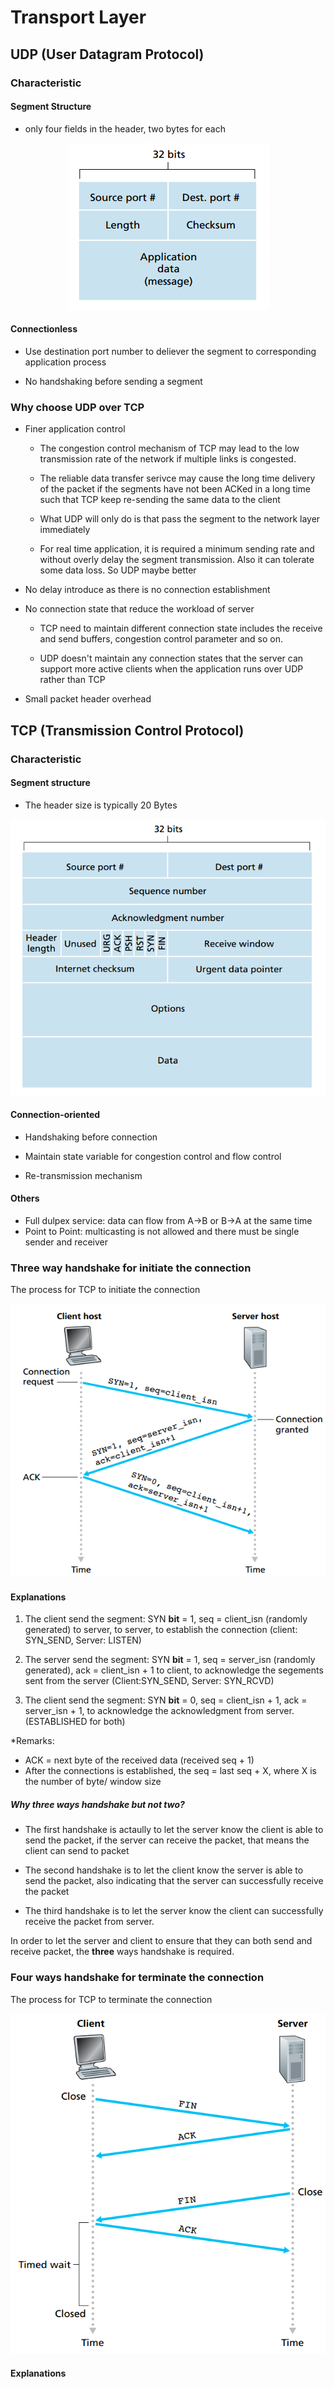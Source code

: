 # Transport Layer
## UDP (User Datagram Protocol)
### Characteristic
#### Segment Structure
* only four fields in the header, two bytes for each
<p align="center"> 
<img src="img/udp.png" />
</p>

#### Connectionless
  
  * Use destination port number to deliever the segment to corresponding application process
  
  * No handshaking before sending a segment

### Why choose UDP over TCP
*   Finer application control
   
       * The congestion control mechanism of TCP may lead to the low transmission rate of the network if multiple links is congested.
  
       * The reliable data transfer serivce may cause the long time delivery of the packet if the segments have not been ACKed in a long time such that TCP keep re-sending the same data to the client   
  
       * What UDP will only do is that pass the segment to the network layer immediately   
   
       * For real time application, it is required a minimum sending rate and without overly delay the segment transmission.  Also it can tolerate some data loss. So UDP maybe better
  
*   No delay introduce as there is no connection establishment

*   No connection state that reduce the workload of server
  
       * TCP need to maintain different connection state includes the receive and send buffers, congestion control parameter and so on.
  
       * UDP doesn't maintain any connection states that the server can support more active clients when the application runs over UDP rather than TCP

* Small packet header overhead
  
## TCP (Transmission Control Protocol)
### Characteristic
#### Segment structure
* The header size is typically 20 Bytes 
<p align="center"> 
<img src="img/tcp.png" />
</p>

#### Connection-oriented
* Handshaking before connection

* Maintain state variable for congestion control and flow control
  
* Re-transmission mechanism 
#### Others
* Full dulpex service: data can flow from A->B or B->A at the same time 
*  Point to Point: multicasting is not allowed and there must be single sender and receiver

### Three way handshake for initiate the connection
The process for TCP to initiate the connection
<p align="center"> 
<img src="img/3-way-handshakes.png" />
</p>

#### Explanations
1. The client send the segment: SYN **bit** = 1, seq = client_isn (randomly generated) to server, to server, to establish the connection (client: SYN_SEND, Server: LISTEN)
   
2. The server send the segment: SYN **bit** = 1, seq = server_isn (randomly generated), ack = client_isn + 1 to client, to acknowledge the segements sent from the server (Client:SYN_SEND, Server: SYN_RCVD)
   
3. The client send the segment: SYN **bit** = 0, seq = client_isn + 1, ack = server_isn + 1, to acknowledge the acknowledgment from server. (ESTABLISHED for both)

*Remarks: 
* ACK = next byte of the received data (received seq + 1)
* After the connections is established, the seq = last seq + X, where X is the number of byte/ window size

##### Why three ways handshake but not two?
* The first handshake is actaully to let the server know the client is able to send the packet, if the server can receive the packet, that means the client can send to packet 
   
* The second handshake is to let the client know the server is able to send the packet, also indicating that the server can successfully receive the packet
  
*  The third handshake is to let the server know the client can successfully receive the packet from server.

In order to let the server and client to ensure that they can both send and receive packet, the **three** ways handshake is required.

### Four ways handshake for terminate the connection
The process for TCP to terminate the connection
<p align="center"> 
<img src="img/4-ways-handshakes.png" />
</p>

#### Explanations